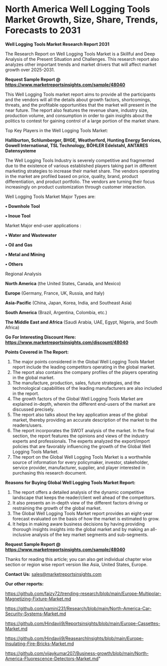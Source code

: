 # North America Well Logging Tools Market Growth, Size, Share, Trends, Forecasts to 2031

<strong>Well Logging Tools Market Research Report 2031</strong>

The Research Report on Well Logging Tools Market is a Skillful and Deep Analysis of the Present Situation and Challenges. This research report also analyzes other important trends and market drivers that will affect market growth over 2025-2031.

<strong>Request Sample Report @ <a href=https://www.marketreportsinsights.com/sample/48040>https://www.marketreportsinsights.com/sample/48040</a></strong>

This Well Logging Tools market report aims to provide all the participants and the vendors will all the details about growth factors, shortcomings, threats, and the profitable opportunities that the market will present in the near future. The report also features the revenue share, industry size, production volume, and consumption in order to gain insights about the politics to contest for gaining control of a large portion of the market share.

Top Key Players in the Well Logging Tools Market:

<strong>Halliburton, Schlumberger, BHGE, Weatherford, Hunting Energy Services, Gowell International, TSL Technology, BÖHLER Edelstahl, ANTARES Datensysteme</strong>

The Well Logging Tools Industry is severely competitive and fragmented due to the existence of various established players taking part in different marketing strategies to increase their market share. The vendors operating in the market are profiled based on price, quality, brand, product differentiation, and product portfolio. The vendors are turning their focus increasingly on product customization through customer interaction.

Well Logging Tools Market Major Types are:

<strong>•  Downhole Tool

•  Inoue Tool</strong>

Market Major end-user applications :

<strong>•  Water and Wastewater

•  Oil and Gas

•  Metal and Mining

•  Others</strong>

Regional Analysis

</u><strong><b>North America</b></strong> (the United States, Canada, and Mexico)

<strong><b>Europe </b></strong>(Germany, France, UK, Russia, and Italy)

<strong><b>Asia-Pacific</b></strong> (China, Japan, Korea, India, and Southeast Asia)

<strong><b>South America</b></strong> (Brazil, Argentina, Colombia, etc.)

<strong><b>The Middle East and Africa</b></strong> (Saudi Arabia, UAE, Egypt, Nigeria, and South Africa)

<strong>Go For Interesting Discount Here: <a href=https://www.marketreportsinsights.com/discount/48040>https://www.marketreportsinsights.com/discount/48040</a></strong>

<strong>Points Covered in The Report:</strong>
<ol>
  <li>The major points considered in the Global Well Logging Tools Market report include the leading competitors operating in the global market.</li>
  <li>The report also contains the company profiles of the players operating in the global market.</li>
  <li>The manufacture, production, sales, future strategies, and the technological capabilities of the leading manufacturers are also included in the report.</li>
  <li>The growth factors of the Global Well Logging Tools Market are explained in-depth, wherein the different end-users of the market are discussed precisely.</li>
  <li>The report also talks about the key application areas of the global market, thereby providing an accurate description of the market to the readers/users.</li>
  <li>The report incorporates the SWOT analysis of the market. In the final section, the report features the opinions and views of the industry experts and professionals. The experts analyzed the export/import policies that are favorably influencing the growth of the Global Well Logging Tools Market.</li>
  <li>The report on the Global Well Logging Tools Market is a worthwhile source of information for every policymaker, investor, stakeholder, service provider, manufacturer, supplier, and player interested in purchasing this research document.</li>
</ol>
<strong>Reasons for Buying Global Well Logging Tools Market Report:</strong>

<ol>
  <li>The report offers a detailed analysis of the dynamic competitive landscape that keeps the reader/client well ahead of the competitors.</li>
  <li>It also presents an in-depth view of the different factors driving or restraining the growth of the global market.</li>
  <li>The Global Well Logging Tools Market report provides an eight-year forecast evaluated on the basis of how the market is estimated to grow.</li>
  <li>It helps in making aware business decisions by having providing thorough insights insights into the global market and by making an all-inclusive analysis of the key market segments and sub-segments.</li>
</ol>
<strong>Request Sample Report @ <a href=https://www.marketreportsinsights.com/sample/48040>https://www.marketreportsinsights.com/sample/48040</a></strong>


Thanks for reading this article; you can also get individual chapter wise section or region wise report version like Asia, United States, Europe.

<strong>Contact Us:</strong>
sales@marketreportsinsights.com

<strong>Our other reports:</strong>

<a href=https://github.com/faizy72/trending-research/blob/main/Europe-Multipolar-Magnetizing-Fixture-Market.md>https://github.com/faizy72/trending-research/blob/main/Europe-Multipolar-Magnetizing-Fixture-Market.md</a>

<a href=https://github.com/yamini231/Research/blob/main/North-America-Car-Security-Systems-Market.md>https://github.com/yamini231/Research/blob/main/North-America-Car-Security-Systems-Market.md</a>

<a href=https://github.com/Hindavii9/Reportsinsights/blob/main/Europe-Cassettes-Market.md>https://github.com/Hindavii9/Reportsinsights/blob/main/Europe-Cassettes-Market.md</a>

<a href=https://github.com/Hindavii9/ReasearchInsights/blob/main/Europe-Insulating-Fire-Bricks-Market.md>https://github.com/Hindavii9/ReasearchInsights/blob/main/Europe-Insulating-Fire-Bricks-Market.md</a>

<a href=https://github.com/vijaykumar207/Business-growth/blob/main/North-America-Fluorescence-Detectors-Market.md>https://github.com/vijaykumar207/Business-growth/blob/main/North-America-Fluorescence-Detectors-Market.md</a>"

